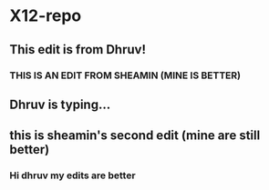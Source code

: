 # X12-repo
## This edit is from Dhruv!


### THIS IS AN EDIT FROM SHEAMIN (MINE IS BETTER)

## Dhruv is typing...
## this is sheamin's second edit (mine are still better)
### Hi dhruv my edits are better